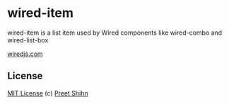 # wired-item

wired-item is a list item used by Wired components like wired-combo and wired-list-box

[wiredjs.com](https://wiredjs.com)

## License
[MIT License](https://github.com/rough-stuff/wired-elements/blob/master/LICENSE) (c) [Preet Shihn](https://twitter.com/preetster)